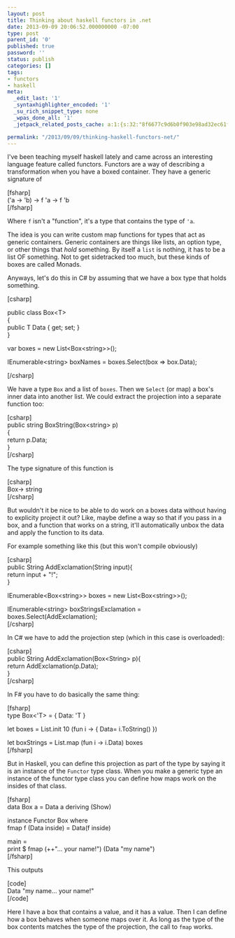 ```yaml
---
layout: post
title: Thinking about haskell functors in .net
date: 2013-09-09 20:06:52.000000000 -07:00
type: post
parent_id: '0'
published: true
password: ''
status: publish
categories: []
tags:
- functors
- haskell
meta:
  _edit_last: '1'
  _syntaxhighlighter_encoded: '1'
  _su_rich_snippet_type: none
  _wpas_done_all: '1'
  _jetpack_related_posts_cache: a:1:{s:32:"8f6677c9d6b0f903e98ad32ec61f8deb";a:2:{s:7:"expires";i:1558842116;s:7:"payload";a:3:{i:0;a:1:{s:2:"id";i:4348;}i:1;a:1:{s:2:"id";i:4725;}i:2;a:1:{s:2:"id";i:4262;}}}}

permalink: "/2013/09/09/thinking-haskell-functors-net/"
---
```

I've been teaching myself haskell lately and came across an interesting language feature called functors. Functors are a way of describing a transformation when you have a boxed container. They have a generic signature of

[fsharp]  
('a -\> 'b) -\> f 'a -\> f 'b  
[/fsharp]

Where `f` isn't a "function", it's a type that contains the type of `'a`.

The idea is you can write custom map functions for types that act as generic containers. Generic containers are things like lists, an option type, or other things that _hold_ something. By itself a `list` is nothing, it has to be a list OF something. Not to get sidetracked too much, but these kinds of boxes are called Monads.

Anyways, let's do this in C# by assuming that we have a box type that holds something.

[csharp]

public class Box\<T\>  
{  
 public T Data { get; set; }  
}

var boxes = new List\<Box\<string\>\>();

IEnumerable\<string\> boxNames = boxes.Select(box =\> box.Data);

[/csharp]

We have a type `Box` and a list of `boxes`. Then we `Select` (or map) a box's inner data into another list. We could extract the projection into a separate function too:

[csharp]  
public string BoxString(Box\<string\> p)  
{  
 return p.Data;  
}  
[/csharp]

The type signature of this function is

[csharp]  
Box-\> string  
[/csharp]

But wouldn't it be nice to be able to do work on a boxes data without having to explicity project it out? Like, maybe define a way so that if you pass in a box, and a function that works on a string, it'll automatically unbox the data and apply the function to its data.

For example something like this (but this won't compile obviously)

[csharp]  
public String AddExclamation(String input){  
 return input + "!";  
}

IEnumerable\<Box\<string\>\> boxes = new List\<Box\<string\>\>();

IEnumerable\<string\> boxStringsExclamation = boxes.Select(AddExclamation);  
[/csharp]

In C# we have to add the projection step (which in this case is overloaded):

[csharp]  
public String AddExclamation(Box\<String\> p){  
 return AddExclamation(p.Data);  
}  
[/csharp]

In F# you have to do basically the same thing:

[fsharp]  
type Box\<'T\> = { Data: 'T }

let boxes = List.init 10 (fun i -\> { Data= i.ToString() })

let boxStrings = List.map (fun i -\> i.Data) boxes  
[/fsharp]

But in Haskell, you can define this projection as part of the type by saying it is an instance of the `Functor` type class. When you make a generic type an instance of the functor type class you can define how maps work on the insides of that class.

[fsharp]  
data Box a = Data a deriving (Show)

instance Functor Box where  
 fmap f (Data inside) = Data(f inside)

main =  
 print $ fmap (++"... your name!") (Data "my name")  
[/fsharp]

This outputs

[code]  
Data "my name... your name!"  
[/code]

Here I have a box that contains a value, and it has a value. Then I can define how a box behaves when someone maps over it. As long as the type of the box contents matches the type of the projection, the call to `fmap` works.


